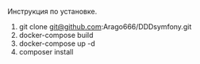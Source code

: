 Инструкция по установке.
1. git clone git@github.com:Arago666/DDDsymfony.git
2. docker-compose build
3. docker-compose up -d
4. composer install

